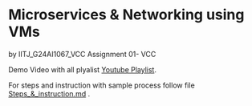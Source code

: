 # Microservices & Networking using VMs
by IITJ_G24AI1067_VCC
Assignment 01- VCC

Demo Video with all plyalist [Youtube Playlist](https://youtube.com/playlist?list=PL_emJs1E9aDSzuLB-3FhK8P3_P5NdGPN0&si=WARhiinXecfYytZS).


For steps and instruction with sample process follow file [Steps_&_instruction.md](https://github.com/ashcrows/IITJ_G24AI1067_VCC/blob/main/Steps_%26_instruction.md) .
